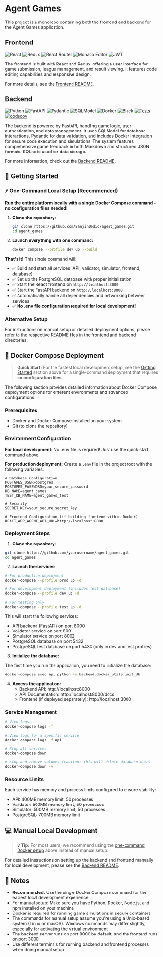 # Agent Games

This project is a monorepo containing both the frontend and backend for the Agent Games application.

## Frontend

![React](https://img.shields.io/badge/React-18.2.0-61DAFB?logo=react&logoColor=white)
![Redux](https://img.shields.io/badge/Redux-9.1.2-764ABC?logo=redux&logoColor=white)
![React Router](https://img.shields.io/badge/React_Router-6.22.3-CA4245?logo=react-router&logoColor=white)
![Monaco Editor](https://img.shields.io/badge/Monaco_Editor-4.6.0-00B3E6?logo=visual-studio-code&logoColor=white)
![JWT](https://img.shields.io/badge/JWT-Authentication-000000?logo=json-web-tokens&logoColor=white)


The frontend is built with React and Redux, offering a user interface for game submission, league management, and result viewing. It features code editing capabilities and responsive design.

For more details, see the [Frontend README](./frontend/README.md).

## Backend

![Python](https://img.shields.io/badge/python-3.12-blue.svg)
![FastAPI](https://img.shields.io/badge/FastAPI-0.111-009688.svg?logo=fastapi)
![Pydantic](https://img.shields.io/badge/Pydantic-2.14.5-E92063.svg?logo=pydantic)
![SQLModel](https://img.shields.io/badge/SQLModel-0.0.18-3776AB.svg?logo=data:image/png;base64,iVBORw0KGgoAAAANSUhEUgAAABAAAAAQCAYAAAAf8/9hAAAACXBIWXMAAAsTAAALEwEAmpwYAAAAAXNSR0IArs4c6QAAAARnQU1BAACxjwv8YQUAAADASURBVHgBrVMLDcMgEL0yABNlJmACJmBiTMAETMBEwERMgAkmYMIc0KR3FFI+veSSkst731340aqq0qRuDl5k6WjRGONwzNh1eTgHGwqGctDudf6gtfaVS14QzP2HE1+w8M1UBHFhENiNOcBXnOEBxA5QpgT8aqxRkUcgiNNRPwiaLYQcHaQCc9Zn1HYVDeQMW/qpf3ifELiuXBuuGBYBHGTeHvJwwZSDeaA2kTHzRhAIcgH5b+6xgvrLGPq3F0kVB6vV2WVYY7lLAAAAAElFTkSuQmCC)
![Docker](https://img.shields.io/badge/Docker-20.10.21-2496ED.svg?logo=docker&logoColor=white)
![Black](https://img.shields.io/badge/code%20style-black-000000.svg)
[![Tests](https://github.com/SanjinDedic/agent_games/actions/workflows/test.yml/badge.svg)](https://github.com/SanjinDedic/agent_games/actions/workflows/test.yml)
[![codecov](https://codecov.io/gh/SanjinDedic/agent_games/graph/badge.svg?token=PWUU4GJSOD)](https://codecov.io/gh/SanjinDedic/agent_games)


The backend is powered by FastAPI, handling game logic, user authentication, and data management. It uses SQLModel for database interactions, Pydantic for data validation, and includes Docker integration for secure code execution and simulations. The system features comprehensive game feedback in both Markdown and structured JSON formats. SQLite is used for data storage.


For more information, check out the [Backend README](./backend/README.md).


## 🚀 Getting Started

### ⚡ One-Command Local Setup (Recommended)
**Run the entire platform locally with a single Docker Compose command - no configuration files needed!**

1. **Clone the repository:**
   ```bash
   git clone https://github.com/SanjinDedic/agent_games.git
   cd agent_games
   ```

2. **Launch everything with one command:**
   ```bash
   docker compose --profile dev up --build
   ```

**That's it!** This single command will:
- ✅ Build and start all services (API, validator, simulator, frontend, database)
- ✅ Set up the PostgreSQL database with proper initialization
- ✅ Start the React frontend on `http://localhost:3000`
- ✅ Start the FastAPI backend on `http://localhost:8000`
- ✅ Automatically handle all dependencies and networking between services
- ✅ **No .env file configuration required for local development!**

### Alternative Setup
For instructions on manual setup or detailed deployment options, please refer to the respective README files in the frontend and backend directories.

## 🐳 Docker Compose Deployment

> **Quick Start:** For the fastest local development setup, see the [Getting Started](#-getting-started) section above for a single-command deployment that requires **no configuration files**.

The following section provides detailed information about Docker Compose deployment options for different environments and advanced configurations.

### Prerequisites

- Docker and Docker Compose installed on your system
- Git (to clone the repository)

### Environment Configuration

**For local development:** No .env file is required! Just use the quick start command above.

**For production deployment:** Create a `.env` file in the project root with the following variables:

```env
# Database Configuration
POSTGRES_USER=postgres
POSTGRES_PASSWORD=your_secure_password
DB_NAME=agent_games
TEST_DB_NAME=agent_games_test

# Security
SECRET_KEY=your_secure_secret_key

# Frontend Configuration (if building frontend within Docker)
REACT_APP_AGENT_API_URL=http://localhost:8000
```

### Deployment Steps

1. **Clone the repository:**

```bash
git clone https://github.com/yourusername/agent_games.git
cd agent_games
```

2. **Launch the services:**

```bash
# For production deployment
docker-compose --profile prod up -d

# For development deployment (includes test database)
docker-compose --profile dev up -d

# For testing only
docker-compose --profile test up -d
```

This will start the following services:
- API backend (FastAPI) on port 8000
- Validator service on port 8001
- Simulator service on port 8002
- PostgreSQL database on port 5432
- PostgreSQL test database on port 5433 (only in dev and test profiles)

3. **Initialize the database:**

The first time you run the application, you need to initialize the database:

```bash
docker-compose exec api python -m backend.docker_utils.init_db
```

4. **Access the application:**
   - Backend API: http://localhost:8000
   - API Documentation: http://localhost:8000/docs
   - Frontend (if deployed separately): http://localhost:3000

### Service Management

```bash
# View logs
docker-compose logs -f

# View logs for a specific service
docker-compose logs -f api

# Stop all services
docker-compose down

# Stop and remove volumes (caution: this will delete database data)
docker-compose down -v
```

### Resource Limits

Each service has memory and process limits configured to ensure stability:
- API: 400MB memory limit, 50 processes
- Validator: 500MB memory limit, 50 processes  
- Simulator: 500MB memory limit, 50 processes
- PostgreSQL: 700MB memory limit

## 💻 Manual Local Development

> **💡 Tip:** For most users, we recommend using the [one-command Docker setup](#-one-command-local-setup-recommended) above instead of manual setup.

For detailed instructions on setting up the backend and frontend manually for local development, please see the [Backend README](./backend/README.md#manual-local-development).

## 📝 Notes

- **Recommended:** Use the single Docker Compose command for the easiest local development experience
- For manual setup: Make sure you have Python, Docker, Node.js, and npm installed on your machine
- Docker is required for running game simulations in secure containers
- The commands for manual setup assume you're using a Unix-based system (Linux or macOS). Windows commands may differ slightly, especially for activating the virtual environment
- The backend server runs on port 8000 by default, and the frontend runs on port 3000
- Use different terminals for running backend and frontend processes when doing manual setup